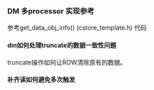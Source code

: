 ### DM 多processor 实现参考
参考get_data_obj_info() (cstore_template.h) 代码

#### dm如何处理truncate的数据一致性问题
truncate操作如何让ROW清除原有的数据。

#### 补齐读如何避免多次触发
